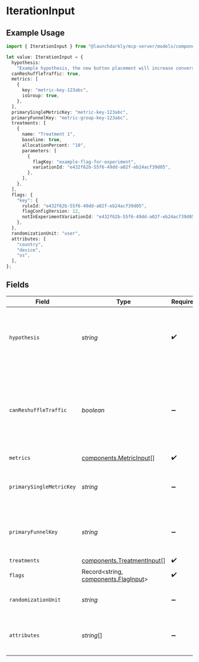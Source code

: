 # IterationInput

## Example Usage

```typescript
import { IterationInput } from "@launchdarkly/mcp-server/models/components";

let value: IterationInput = {
  hypothesis:
    "Example hypothesis, the new button placement will increase conversion",
  canReshuffleTraffic: true,
  metrics: [
    {
      key: "metric-key-123abc",
      isGroup: true,
    },
  ],
  primarySingleMetricKey: "metric-key-123abc",
  primaryFunnelKey: "metric-group-key-123abc",
  treatments: [
    {
      name: "Treatment 1",
      baseline: true,
      allocationPercent: "10",
      parameters: [
        {
          flagKey: "example-flag-for-experiment",
          variationId: "e432f62b-55f6-49dd-a02f-eb24acf39d05",
        },
      ],
    },
  ],
  flags: {
    "key": {
      ruleId: "e432f62b-55f6-49dd-a02f-eb24acf39d05",
      flagConfigVersion: 12,
      notInExperimentVariationId: "e432f62b-55f6-49dd-a02f-eb24acf39d05",
    },
  },
  randomizationUnit: "user",
  attributes: [
    "country",
    "device",
    "os",
  ],
};
```

## Fields

| Field                                                                                                                                                                                                                                     | Type                                                                                                                                                                                                                                      | Required                                                                                                                                                                                                                                  | Description                                                                                                                                                                                                                               | Example                                                                                                                                                                                                                                   |
| ----------------------------------------------------------------------------------------------------------------------------------------------------------------------------------------------------------------------------------------- | ----------------------------------------------------------------------------------------------------------------------------------------------------------------------------------------------------------------------------------------- | ----------------------------------------------------------------------------------------------------------------------------------------------------------------------------------------------------------------------------------------- | ----------------------------------------------------------------------------------------------------------------------------------------------------------------------------------------------------------------------------------------- | ----------------------------------------------------------------------------------------------------------------------------------------------------------------------------------------------------------------------------------------- |
| `hypothesis`                                                                                                                                                                                                                              | *string*                                                                                                                                                                                                                                  | :heavy_check_mark:                                                                                                                                                                                                                        | The expected outcome of this experiment                                                                                                                                                                                                   | Example hypothesis, the new button placement will increase conversion                                                                                                                                                                     |
| `canReshuffleTraffic`                                                                                                                                                                                                                     | *boolean*                                                                                                                                                                                                                                 | :heavy_minus_sign:                                                                                                                                                                                                                        | Whether to allow the experiment to reassign traffic to different variations when you increase or decrease the traffic in your experiment audience (true) or keep all traffic assigned to its initial variation (false). Defaults to true. | true                                                                                                                                                                                                                                      |
| `metrics`                                                                                                                                                                                                                                 | [components.MetricInput](../../models/components/metricinput.md)[]                                                                                                                                                                        | :heavy_check_mark:                                                                                                                                                                                                                        | N/A                                                                                                                                                                                                                                       |                                                                                                                                                                                                                                           |
| `primarySingleMetricKey`                                                                                                                                                                                                                  | *string*                                                                                                                                                                                                                                  | :heavy_minus_sign:                                                                                                                                                                                                                        | The key of the primary metric for this experiment. Either <code>primarySingleMetricKey</code> or <code>primaryFunnelKey</code> must be present.                                                                                           | metric-key-123abc                                                                                                                                                                                                                         |
| `primaryFunnelKey`                                                                                                                                                                                                                        | *string*                                                                                                                                                                                                                                  | :heavy_minus_sign:                                                                                                                                                                                                                        | The key of the primary funnel group for this experiment. Either <code>primarySingleMetricKey</code> or <code>primaryFunnelKey</code> must be present.                                                                                     | metric-group-key-123abc                                                                                                                                                                                                                   |
| `treatments`                                                                                                                                                                                                                              | [components.TreatmentInput](../../models/components/treatmentinput.md)[]                                                                                                                                                                  | :heavy_check_mark:                                                                                                                                                                                                                        | N/A                                                                                                                                                                                                                                       |                                                                                                                                                                                                                                           |
| `flags`                                                                                                                                                                                                                                   | Record<string, [components.FlagInput](../../models/components/flaginput.md)>                                                                                                                                                              | :heavy_check_mark:                                                                                                                                                                                                                        | N/A                                                                                                                                                                                                                                       |                                                                                                                                                                                                                                           |
| `randomizationUnit`                                                                                                                                                                                                                       | *string*                                                                                                                                                                                                                                  | :heavy_minus_sign:                                                                                                                                                                                                                        | The unit of randomization for this iteration. Defaults to user.                                                                                                                                                                           | user                                                                                                                                                                                                                                      |
| `attributes`                                                                                                                                                                                                                              | *string*[]                                                                                                                                                                                                                                | :heavy_minus_sign:                                                                                                                                                                                                                        | The attributes that this iteration's results can be sliced by                                                                                                                                                                             | [<br/>"country",<br/>"device",<br/>"os"<br/>]                                                                                                                                                                                             |